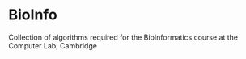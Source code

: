 # BioInfo
Collection of algorithms required for the BioInformatics course at the Computer Lab, Cambridge
